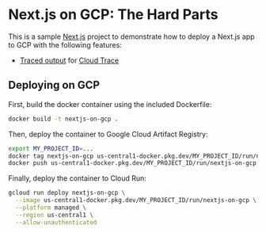 # Next.js on GCP: The Hard Parts

This is a sample [Next.js](https://nextjs.org/) project to demonstrate how to deploy a Next.js app to GCP with the following features:

- [Traced output](https://cloud.google.com/trace/docs/trace-output) for [Cloud Trace](https://cloud.google.com/trace)


## Deploying on GCP

First, build the docker container using the included Dockerfile:

```bash
docker build -t nextjs-on-gcp .
```

Then, deploy the container to Google Cloud Artifact Registry:

```bash
export MY_PROJECT_ID=...
docker tag nextjs-on-gcp us-central1-docker.pkg.dev/MY_PROJECT_ID/run/nextjs-on-gcp
docker push us-central1-docker.pkg.dev/MY_PROJECT_ID/run/nextjs-on-gcp
```

Finally, deploy the container to Cloud Run:

```bash
gcloud run deploy nextjs-on-gcp \
  --image us-central1-docker.pkg.dev/MY_PROJECT_ID/run/nextjs-on-gcp \
  --platform managed \
  --region us-central1 \
  --allow-unauthenticated
```

